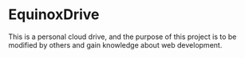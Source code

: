 # EquinoxDrive
This is a personal cloud drive, and the purpose of this project is to be modified by others and gain knowledge about web development.

